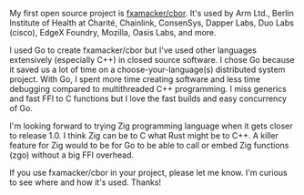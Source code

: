 My first open source project is [fxamacker/cbor](https://github.com/fxamacker/cbor).  It's used by Arm Ltd., Berlin Institute of Health at Charité, Chainlink, ConsenSys, Dapper Labs, Duo Labs (cisco), EdgeX Foundry, Mozilla, Oasis Labs, and more.

I used Go to create fxamacker/cbor but I've used other languages extensively (especially C++) in closed source software. I chose Go because it saved us a lot of time on a choose-your-language(s) distributed system project.  With Go, I spent more time creating software and less time debugging compared to multithreaded C++ programming.  I miss generics and fast FFI to C functions but I love the fast builds and easy concurrency of Go.

I'm looking forward to trying Zig programming language when it gets closer to release 1.0.  I think Zig can be to C what Rust might be to C++.  A killer feature for Zig would to be for Go to be able to call or embed Zig functions (zgo) without a big FFI overhead.

If you use fxamacker/cbor in your project, please let me know.  I'm curious to see where and how it's used.  Thanks!
